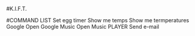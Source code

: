 #K.I.F.T.

#COMMAND LIST
Set egg timer
Show me temps
Show me termperatures
Google
Open Google Music
Open Music PLAYER
Send e-mail
